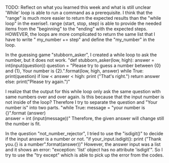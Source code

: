 TODO: Reflect on what you learned this week and what is still unclear
'While' loop is able to run a command as a prerequisite. 
I think that the "range" is much more easier to return the expected results than the "while loop" in the exerise1. 
range (start, stop, step) is able to provide the needed items from the "beginning" to the "ending" with the expected steps. 
HOWEVER, the loops are more complicated to return the same list that I have to write " my_number += step" and define the "my_number" in the loop. 

In the guessing game "stubborn_asker", I created a while loop to ask the number, but it does not work. 
"def stubborn_asker(low, high):
    answer = int(input(question))
    question = "Please try to guess a number between {0} and {1}, Your number is {2}.".format(low, high, answer)
    while True:
        print(question)
        if low < answer < high:
            print ("That's right.")
            return answer
        else:
            print("Please try again.")"

I realize that the output for this while loop only ask the same question with same numbers over and over again. Is this because that the input number is not inside of the loop? 
Therefore I try to separate the question and "Your number is" into two parts. 
"while True:
      message = "your number is {}".format (answer)        
      answer = int (input(message))" 
Therefore, the given answer will change still the number is fit. 

In the question "not_number_rejector", I tried to use the "isdigit()" to decide if the input answer is a number or not. 
"if your_input.isdigit():
            print ("Thank you.{} is a number".format(answer))"
However, the answer input was a list and it shows an error:
"exception: 'list' object has no attribute 'isdigit'". 
So I try to use the "try except" which is able to pick up the error from the codes. 

